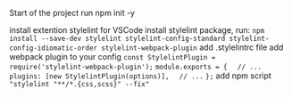 Start of the project
run npm init -y

install extention stylelint for VSCode
install stylelint package, run:
`npm install --save-dev stylelint stylelint-config-standard stylelint-config-idiomatic-order stylelint-webpack-plugin`
add .stylelintrc file
add webpack plugin to your config
`const StylelintPlugin = require('stylelint-webpack-plugin');`
`module.exports = {`
`  // ...`
`  plugins: [new StylelintPlugin(options)],`
`  // ...`
`};`
add npm script `"stylelint "**/*.{css,scss}" --fix"`
